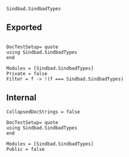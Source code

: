 ```@docs
Sindbad.SindbadTypes
```

## Exported
```@meta

DocTestSetup= quote
using Sindbad.SindbadTypes
end
```

```@autodocs
Modules = [Sindbad.SindbadTypes]
Private = false
Filter = f -> !(f === Sindbad.SindbadTypes)
```

## Internal
```@meta
CollapsedDocStrings = false

DocTestSetup= quote
using Sindbad.SindbadTypes
end
```

```@autodocs
Modules = [Sindbad.SindbadTypes]
Public = false
```